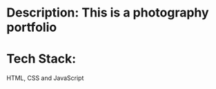 # Description: This is a photography portfolio
# Tech Stack:
HTML, CSS and JavaScript
<img src="![Capture](https://github.com/HughOwenPanopio/Photography-Portfolio/assets/143063497/892bcf14-767b-4f52-9aa5-7aa7a5ee9749)" alt="">

